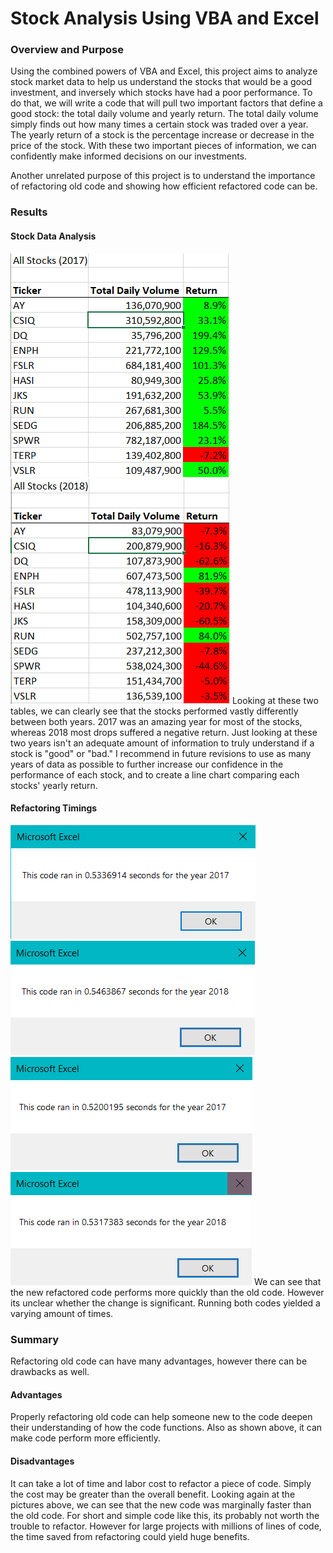 # Stock Analysis Using VBA and Excel

### Overview and Purpose
Using the combined powers of VBA and Excel, this project aims to analyze stock market data to help us understand the stocks that would be a good investment, and inversely which stocks have had a poor performance.  To do that, we will write a code that will pull two important factors that define a good stock: the total daily volume and yearly return. The total daily volume simply finds out how many times a certain stock was traded over a year. The yearly return of a stock is the percentage increase or decrease in the price of the stock. With these two important pieces of information, we can confidently make informed decisions on our investments.

Another unrelated purpose of this project is to understand the importance of refactoring old code and showing how efficient refactored code can be.
### Results
#### Stock Data Analysis
![2017](2017.png)
![2018](2018.png)
Looking at these two tables, we can clearly see that the stocks performed vastly differently between both years. 2017 was an amazing year for most of the stocks, whereas 2018 most drops suffered a negative return. Just looking at these two years isn't an adequate amount of information to truly understand if a stock is "good" or "bad." I recommend in future revisions to use as many years of data as possible to further increase our confidence in the performance of each stock, and to create a line chart comparing each stocks' yearly return.
#### Refactoring Timings
![time_2017](time_2017.png)
![time_2018](time_2018.png)
![VBA_Challenge_2017](VBA_Challenge_2017.png)
![VBA_Challenge_2018](VBA_Challenge_2018.png)
We can see that the new refactored code performs more quickly than the old code. However its unclear whether the change is significant. Running both codes yielded a varying amount of times.
### Summary
Refactoring old code can have many advantages, however there can be drawbacks as well.
#### Advantages
Properly refactoring old code can help someone new to the code deepen their understanding of how the code functions. Also as shown above, it can make code perform more efficiently.
#### Disadvantages
It can take a lot of time and labor cost to refactor a piece of code. Simply the cost may be greater than the overall benefit. Looking again at the pictures above, we can see that the new code was marginally faster than the old code. For short and simple code like this, its probably not worth the trouble to refactor. However for large projects with millions of lines of code, the time saved from refactoring could yield huge benefits.

